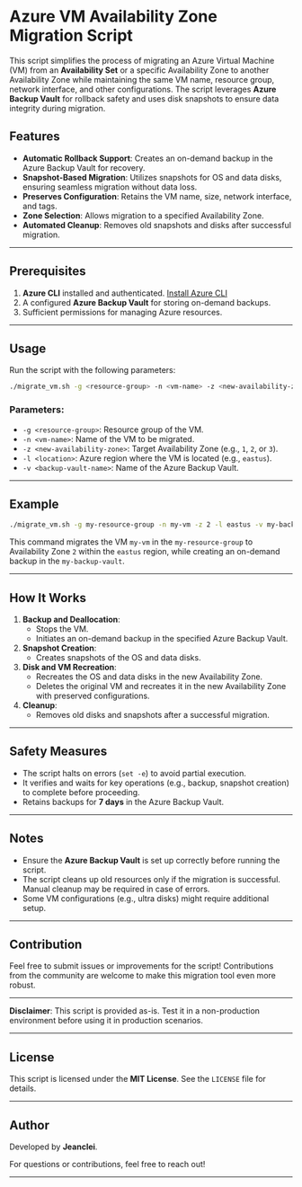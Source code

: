 
# Azure VM Availability Zone Migration Script

This script simplifies the process of migrating an Azure Virtual Machine (VM) from an **Availability Set** or a specific Availability Zone to another Availability Zone while maintaining the same VM name, resource group, network interface, and other configurations. The script leverages **Azure Backup Vault** for rollback safety and uses disk snapshots to ensure data integrity during migration.

## Features

- **Automatic Rollback Support**: Creates an on-demand backup in the Azure Backup Vault for recovery.
- **Snapshot-Based Migration**: Utilizes snapshots for OS and data disks, ensuring seamless migration without data loss.
- **Preserves Configuration**: Retains the VM name, size, network interface, and tags.
- **Zone Selection**: Allows migration to a specified Availability Zone.
- **Automated Cleanup**: Removes old snapshots and disks after successful migration.

---

## Prerequisites

1. **Azure CLI** installed and authenticated. [Install Azure CLI](https://learn.microsoft.com/en-us/cli/azure/install-azure-cli)
2. A configured **Azure Backup Vault** for storing on-demand backups.
3. Sufficient permissions for managing Azure resources.

---

## Usage

Run the script with the following parameters:

```bash
./migrate_vm.sh -g <resource-group> -n <vm-name> -z <new-availability-zone> -l <location> -v <backup-vault-name>
```

### Parameters:

- `-g <resource-group>`: Resource group of the VM.
- `-n <vm-name>`: Name of the VM to be migrated.
- `-z <new-availability-zone>`: Target Availability Zone (e.g., `1`, `2`, or `3`).
- `-l <location>`: Azure region where the VM is located (e.g., `eastus`).
- `-v <backup-vault-name>`: Name of the Azure Backup Vault.

---

## Example

```bash
./migrate_vm.sh -g my-resource-group -n my-vm -z 2 -l eastus -v my-backup-vault
```

This command migrates the VM `my-vm` in the `my-resource-group` to Availability Zone `2` within the `eastus` region, while creating an on-demand backup in the `my-backup-vault`.

---

## How It Works

1. **Backup and Deallocation**:
   - Stops the VM.
   - Initiates an on-demand backup in the specified Azure Backup Vault.
2. **Snapshot Creation**:
   - Creates snapshots of the OS and data disks.
3. **Disk and VM Recreation**:
   - Recreates the OS and data disks in the new Availability Zone.
   - Deletes the original VM and recreates it in the new Availability Zone with preserved configurations.
4. **Cleanup**:
   - Removes old disks and snapshots after a successful migration.

---

## Safety Measures

- The script halts on errors (`set -e`) to avoid partial execution.
- It verifies and waits for key operations (e.g., backup, snapshot creation) to complete before proceeding.
- Retains backups for **7 days** in the Azure Backup Vault.

---

## Notes

- Ensure the **Azure Backup Vault** is set up correctly before running the script.
- The script cleans up old resources only if the migration is successful. Manual cleanup may be required in case of errors.
- Some VM configurations (e.g., ultra disks) might require additional setup.

---

## Contribution

Feel free to submit issues or improvements for the script! Contributions from the community are welcome to make this migration tool even more robust.

---

**Disclaimer**: This script is provided as-is. Test it in a non-production environment before using it in production scenarios.

---

## License

This script is licensed under the **MIT License**. See the `LICENSE` file for details.

---

## Author

Developed by **Jeanclei**.

For questions or contributions, feel free to reach out!

---
